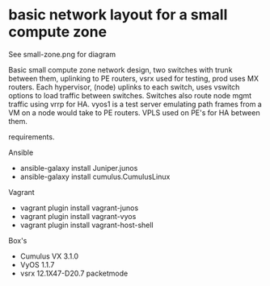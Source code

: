 # basic network layout for a small compute zone

  
See small-zone.png for diagram 

Basic small compute zone network design, two switches with trunk between them, uplinking to PE routers, vsrx used for testing, prod uses MX routers. Each hypervisor, (node) uplinks to each switch, uses vswitch options to load traffic between switches.   Switches also route node mgmt traffic using vrrp for HA.  vyos1 is a test server emulating path frames from a VM on a node would take to PE routers. VPLS used on PE's for HA between them.

requirements.

Ansible
 - ansible-galaxy install Juniper.junos
 - ansible-galaxy install cumulus.CumulusLinux
 
Vagrant 
 - vagrant plugin install vagrant-junos
 - vagrant plugin install vagrant-vyos
 - vagrant plugin install vagrant-host-shell

Box's
 - Cumulus VX 3.1.0
 - VyOS 1.1.7
 - vsrx 12.1X47-D20.7 packetmode
